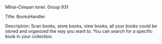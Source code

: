 Mihai-Cimpan Ionel. Group 931

Title: BooksHandler

Description: 
	Scan books, store books, view books, all your books could be stored and organized the way you want to.
 You can search for a specific book in your collection.